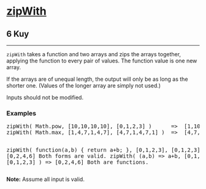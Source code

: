 <h1><a href="https://www.codewars.com/kata/5825792ada030e9601000782">zipWith</a></h1>
<h2>6 Kuy</h2>
<hr>
<p><code>zipWith</code> takes a function and two arrays and zips the arrays together, 
applying the function to every pair of values. The function value is one new array.</p>
<p>If the arrays are of unequal length, the output will only be as long as the shorter one.
(Values of the longer array are simply not used.)</p>
<p>Inputs should not be modified.</p>
<h3>Examples</h3>
<pre>
zipWith( Math.pow, [10,10,10,10], [0,1,2,3] )      =>  [1,10,100,1000]
zipWith( Math.max, [1,4,7,1,4,7], [4,7,1,4,7,1] )  =>  [4,7,7,4,7,7]

zipWith( function(a,b) { return a+b; }, [0,1,2,3], [0,1,2,3] )  =>  [0,2,4,6]  Both forms are valid.
zipWith( (a,b) => a+b,                  [0,1,2,3], [0,1,2,3] )  =>  [0,2,4,6]  Both are functions.
</pre>
<p><strong>Note:</strong> Assume all input is valid.</p>